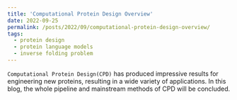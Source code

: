 ```yaml
---
title: 'Computational Protein Design Overview'
date: 2022-09-25
permalink: /posts/2022/09/computational-protein-design-overview/
tags:
  - protein design
  - protein language models
  - inverse folding problem
---
```


`Computational Protein Design(CPD)` has produced impressive results for engineering new proteins, resulting in a wide variety of applications. In this blog, the whole pipeline and mainstream methods of CPD will be concluded.

